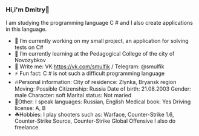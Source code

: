 ### Hi,i'm Dmitry👋
I am studying the programming language C # and I also create applications in this language.
- 🔭 I’m currently working on my small project, an application for solving tests on C#
- 🌱 I’m currently learning at the Pedagogical College of the city of Novozybkov
- 💬 Write me: VK:https://vk.com/smulfik / Telegram: @smulfik
- ⚡ Fun fact: C # is not such a difficult programming language
- 🔥Personal information:
City of residence: Zlynka, Bryansk region
Moving: Possible
Citizenship: Russia
Date of birth: 21.08.2003
Gender: male
Character: soft
Marital status: Not maried
- 🌴Other:
I speak languages: Russian, English
Medical book: Yes
Driving license: A, B
- ☘Hobbies:
I play shooters such as: Warface, Counter-Strike 1.6, Counter-Strike Source, Counter-Strike Global Offensive
I also do freelance
